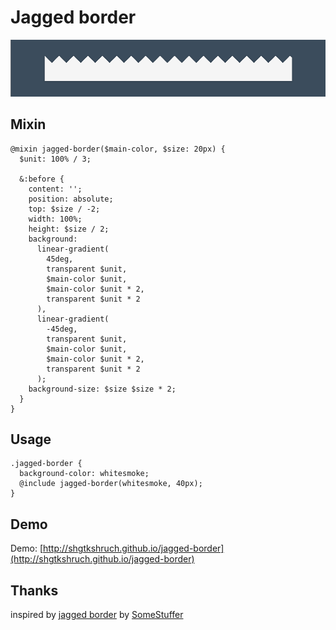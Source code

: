 # Jagged border

![](https://raw.githubusercontent.com/shgtkshruch/jagged-border/master/jagged-border.png)

## Mixin

```
@mixin jagged-border($main-color, $size: 20px) {
  $unit: 100% / 3;
  
  &:before {
    content: '';
    position: absolute;
    top: $size / -2;
    width: 100%;
    height: $size / 2;
    background: 
      linear-gradient(
        45deg,
        transparent $unit,
        $main-color $unit,
        $main-color $unit * 2,
        transparent $unit * 2
      ),
      linear-gradient(
        -45deg,
        transparent $unit,
        $main-color $unit,
        $main-color $unit * 2,
        transparent $unit * 2
      );
    background-size: $size $size * 2;
  }
}
```

## Usage

```
.jagged-border {
  background-color: whitesmoke;
  @include jagged-border(whitesmoke, 40px);
}
```

## Demo

Demo: [http://shgtkshruch.github.io/jagged-border](http://shgtkshruch.github.io/jagged-border)

## Thanks

inspired by [jagged border](http://codepen.io/SomeStuffer/pen/uwstc) by [SomeStuffer](http://codepen.io/SomeStuffer/)
